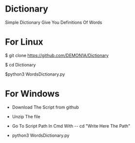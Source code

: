 # Dictionary
Simple Dictionary Give You Definitions  Of Words

# For Linux
$ git clone https://github.com/DEMON1A/Dictionary

$ cd Dictionary

$python3 WordsDictionary.py

# For Windows
- Download The Script from github

- Unzip The file

- Go To Script Path In Cmd With -- cd "Write Here The Path"

- python3 WordsDictionary.py
